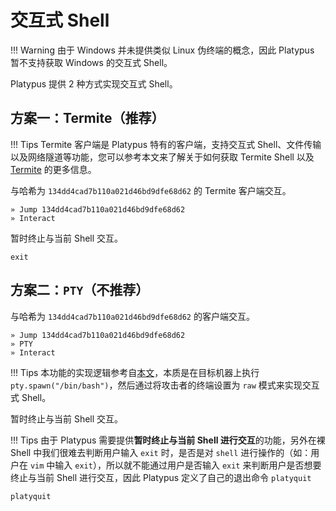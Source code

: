 # 交互式 Shell

!!! Warning
    由于 Windows 并未提供类似 Linux 伪终端的概念，因此 Platypus 暂不支持获取 Windows 的交互式 Shell。

Platypus 提供 2 种方式实现交互式 Shell。

## 方案一：Termite（推荐）

!!! Tips
    Termite 客户端是 Platypus 特有的客户端，支持交互式 Shell、文件传输以及网络隧道等功能，您可以参考本文来了解关于如何获取 Termite Shell 以及 [Termite](./07-termite.md) 的更多信息。

与哈希为 `134dd4cad7b110a021d46bd9dfe68d62` 的 Termite 客户端交互。

```
» Jump 134dd4cad7b110a021d46bd9dfe68d62
» Interact
```

暂时终止与当前 Shell 交互。

```
exit
```

## 方案二：`PTY`（不推荐）

与哈希为 `134dd4cad7b110a021d46bd9dfe68d62` 的客户端交互。

```
» Jump 134dd4cad7b110a021d46bd9dfe68d62
» PTY
» Interact
```

!!! Tips
    本功能的实现逻辑参考自[本文](https://blog.ropnop.com/upgrading-simple-shells-to-fully-interactive-ttys/)，本质是在目标机器上执行 `pty.spawn("/bin/bash")`，然后通过将攻击者的终端设置为 `raw` 模式来实现交互式 Shell。


暂时终止与当前 Shell 交互。

!!! Tips
    由于 Platypus 需要提供**暂时终止与当前 Shell 进行交互**的功能，另外在裸 Shell 中我们很难去判断用户输入 `exit` 时，是否是对 `shell` 进行操作的（如：用户在 `vim` 中输入 `exit`），所以就不能通过用户是否输入 `exit` 来判断用户是否想要终止与当前 Shell 进行交互，因此 Platypus 定义了自己的退出命令 `platyquit`

```
platyquit
```


